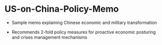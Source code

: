 # US-on-China-Policy-Memo
- Sample memo explaining Chinese economic and military transformation

-	Recommends 2-fold policy measures for proactive economic posturing and crises management mechanisms
